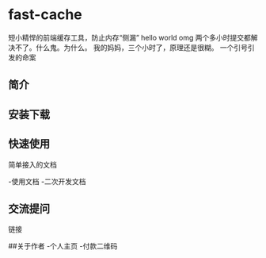 ﻿# fast-cache
短小精悍的前端缓存工具，防止内存“侧漏”
hello world
omg 两个多小时提交都解决不了。什么鬼。为什么。
我的妈妈，三个小时了，原理还是很糊。
一个引号引发的命案

## 简介
 
## 安装下载

## 快速使用
简单接入的文档

-使用文档
-二次开发文档

## 交流提问
链接

##关于作者
-个人主页
-付款二维码